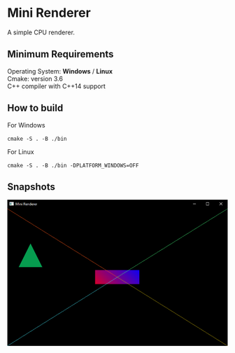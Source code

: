 # Mini Renderer
A simple CPU renderer.

## Minimum Requirements
  
Operating System: **Windows** / **Linux**  
Cmake: version 3.6  
C++ compiler with C++14 support  

## How to build
  
For Windows  
```  
cmake -S . -B ./bin
```  
  
For Linux  
```  
cmake -S . -B ./bin -DPLATFORM_WINDOWS=OFF
```  

## Snapshots   
![](/snapshots/1.png)  